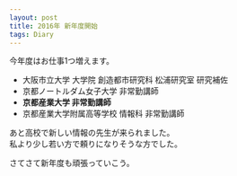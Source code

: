 ```yaml
---
layout: post
title: 2016年 新年度開始
tags: Diary
---
```


今年度はお仕事1つ増えます。

* 大阪市立大学 大学院 創造都市研究科 松浦研究室 研究補佐
* 京都ノートルダム女子大学 非常勤講師
* **京都産業大学 非常勤講師**
* 京都産業大学附属高等学校 情報科 非常勤講師

あと高校で新しい情報の先生が来られました。  
私より少し若い方で頼りになりそうな方でした。

さてさて新年度も頑張っていこう。